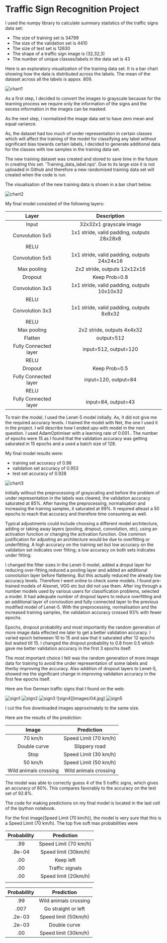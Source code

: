 # **Traffic Sign Recognition Project** 

I used the numpy library to calculate summary statistics of the traffic
signs data set:

* The size of training set is 34799
* The size of the validation set is 4410
* The size of test set is 12630
* The shape of a traffic sign image is (32,32,3)
* The number of unique classes/labels in the data set is 43

Here is an exploratory visualization of the training data set. It is a bar chart showing how the data is distributed across the labels.
The mean of the dataset across all the labels is appox. 809.

![chart1](Charts/chart_1.png)

As a first step, I decided to convert the images to grayscale because for the learning process we require only the information of the signs and the excess information in the images can be masked. 

As the next step, I normalized the image data set to have zero mean and equal variance.

As, the dataset had too much of under representation in certain classes which will affect the training of the model for classifying any label without significant bias towards certain labels, I decided to generate additional data for the classes with low samples in the training data set.

The new training dataset was created and stored to save time in the future in creating this set. 'Training_data_label.npz'. Due to its large size it is not uploaded in Github and therefore a new randomised training data set will created when the code is run.

The visualisation of the new training data is shown in a bar chart below.

![chart2](Charts/chart_2.png)


My final model consisted of the following layers:

| Layer         		|     Description	        					| 
|:---------------------:|:---------------------------------------------:| 
| Input         		| 32x32x1 grayscale image   							| 
| Convolution 5x5     	| 1x1 stride, valid padding, outputs 28x28x8
| RELU					|												|
| Convolution 5x5     	| 1x1 stride, valid padding, outputs 24x24x16
| Max pooling	      	| 2x2 stride,  outputs 12x12x16 
| Dropout				|					Keep Prob=0.8	
| Convolution 3x3     	| 1x1 stride, valid padding, outputs 10x10x32 
| RELU					|												|
| Convolution 3x3     	| 1x1 stride, valid padding, outputs 8x8x32
| RELU					|												|
| Max pooling	      	| 2x2 stride,  outputs 4x4x32 
| Flatten		| output=512       									|
| Fully Connected layer				| input=512, output=120
| RELU					|												|
| Dropout				|					Keep Prob=0.5| 
Fully Connected layer				| input=120, output=84
| RELU					|												|
| Fully Connected layer				| input=84, output=43
 
To train the model, I used the Lenet-5 model initially. As, it did not give me the required accuracy levels. I trained the model with Net, the one I used it in the project. I will describe how I ended upu with model in the next question. I used AdamOptimiser with a learning rate of 0.001.. The number of epochs were 15 as I found that the validation accuracy was getting saturated in 15 epochs and a used a batch size of 128.


My final model results were:

* training set accuracy of 0.98
* validation set accuracy of 0.953 
* test set accuracy of 0.928

![chart3](Charts/chart_3.png)
	
Initially without the preprocessing of grayscaling and before the problem of under representation in the labels was cleared, the validation accuracy saturated at 85%. After having the preprocessing, normalisation and increasing the training samples, it saturated at 89%. It required atleast a 50 epochs to reach that accuracy and therefore time consuming as well.

Typical adjustments could include choosing a different model architecture, adding or taking away layers (pooling, dropout, convolution, etc), using an activation function or changing the activation function. One common justification for adjusting an architecture would be due to overfitting or underfitting. A high accuracy on the training set but low accuracy on the validation set indicates over fitting; a low accuracy on both sets indicates under fitting.
	
I changed the filter sizes in the Lenet-5 model, added a droput layer for reducing over-fitting,reduced a pooling layer and added an additional convolution layer before flattening. But this actually reduced the already low accuracy levels. Therefore I went online to check some models. I found pre-trained models of Alexnet, VGG etc but did not use them. After ing through a number models used by various users for classification problems, selected a model. It had adequate number of dropout layers to reduce overfitting and an additional layer of convloution and fully connected layer to the previous modified model of Lenet-5. With the preprocessing, normalisation and the increased training samples, the validation accuracy crossed 93% with fewer epochs.

Epochs, dropout probability and most importantly the random generation of more image data effected me later to get a better validation accuracy. I varied epoch betweeen 10 to 15 and saw that it saturated after 12 epochs but waited till 15. I changed the dropout probability to 0.8 from 0.5 which gave me better validation accuracy in the first 3 epochs itself.

The most important choice I felt was the random generation of more image data for training to avoid the under representation of some labels and therby improving the accuracy. Also addition of dropout layers to Lenet-5, showed me the significant change in improving validation accuracy in the first few epochs itself.

Here are five German traffic signs that I found on the web:

![sign1](images/01.jpg) ![sign2](images/02.jpg) ![sign3](images/03.jpg)
![sign4][images/04.jpg] ![sign5](images/05.jpg)

I cut the five downloaded images approximately to the same size.

Here are the results of the prediction:

| Image			        |     Prediction	        					| 
|:---------------------:|:---------------------------------------------:| 
|  70 km/h	      		| Speed Limit (70 km/h)	      		   									| 
| Double curve     			| Slippery road 										|
| Stop       		| Speed Limit (30 km/h)										|
| 50 km/h	      		| 	Speed Limit (50 km/h)	      		
|	Wild animals crossing			| Wild animals crossing      	


The model was able to correctly guess 4 of the 5 traffic signs, which gives an accuracy of 60%. This compares favorably to the accuracy on the test set of 92.8%.

The code for making predictions on my final model is located in the last cell of the Ipython notebook.

For the first image(Speed Limit (70 km/h)), the model is very sure that this is a Speed Limit (70 km/h). The top five soft max probabilities were

| Probability         	|     Prediction	        					| 
|:---------------------:|:---------------------------------------------:| 
| .99         			| Speed Limit (70 km/h)   									| 
| .9e-04     				| Speed limit (30km/h) 										|
| .00					| Keep left											|
| .00	      			| Traffic signals					 				|
| .00				    | Speed limit (20km/h)
      							|


| Probability         	|     Prediction	        					| 
|:---------------------:|:---------------------------------------------:| 
| .99         			| Wild animals crossing   									| 
| .007     				| Go straight or left 										|
| .2e-03					| Speed limit (50km/h)											|
| .2e-03	      			| Double curve					 				|
| .00				    | Speed limit (30km/h)      							|



